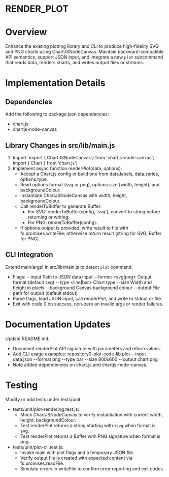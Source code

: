 # RENDER_PLOT

# Overview
Enhance the existing plotting library and CLI to produce high-fidelity SVG and PNG charts using ChartJSNodeCanvas. Maintain backward-compatible API semantics, support JSON input, and integrate a new `plot` subcommand that reads data, renders charts, and writes output files or streams.

# Implementation Details

## Dependencies
Add the following to package.json dependencies:
- chart.js
- chartjs-node-canvas

## Library Changes in src/lib/main.js
1. Import:
   import { ChartJSNodeCanvas } from 'chartjs-node-canvas';
   import { Chart } from 'chart.js';
2. Implement async function renderPlot(data, options):
   - Accept a Chart.js config or build one from data.labels, data.series, options.type.
   - Read options.format (svg or png), options.size (width, height), and backgroundColour.
   - Instantiate ChartJSNodeCanvas with width, height, backgroundColour.
   - Call renderToBuffer to generate Buffer:
     - For SVG: renderToBuffer(config, 'svg'), convert to string before returning or writing.
     - For PNG: renderToBuffer(config).
   - If options.output is provided, write result to file with fs.promises.writeFile; otherwise return result (string for SVG, Buffer for PNG).

## CLI Integration
Extend main(args) in src/lib/main.js to detect `plot` command:
- Flags:
  --input <jsonFile>    Path to JSON data input
  --format <svg|png>    Output format (default svg)
  --type <line|bar>     Chart type
  --size <WxH>          Width and height in pixels
  --background <hex>    Canvas background colour
  --output <path>       File path for output (default stdout)
- Parse flags, load JSON input, call renderPlot, and write to stdout or file.
- Exit with code 0 on success, non-zero on invalid args or render failures.

# Documentation Updates
Update README.md:
- Document renderPlot API signature with parameters and return values.
- Add CLI usage examples:
  repository0-plot-code-lib plot --input data.json --format png --type bar --size 800x600 --output chart.png
- Note added dependencies on chart.js and chartjs-node-canvas.

# Testing
Modify or add tests under tests/unit:
- tests/unit/plot-rendering.test.js:
  - Mock ChartJSNodeCanvas to verify instantiation with correct width, height, backgroundColour.
  - Test renderPlot returns a string starting with `<svg` when format is svg.
  - Test renderPlot returns a Buffer with PNG signature when format is png.
- tests/unit/plot-cli.test.js:
  - Invoke main with plot flags and a temporary JSON file.
  - Verify output file is created with expected content via fs.promises.readFile.
  - Simulate errors in writeFile to confirm error reporting and exit codes.
